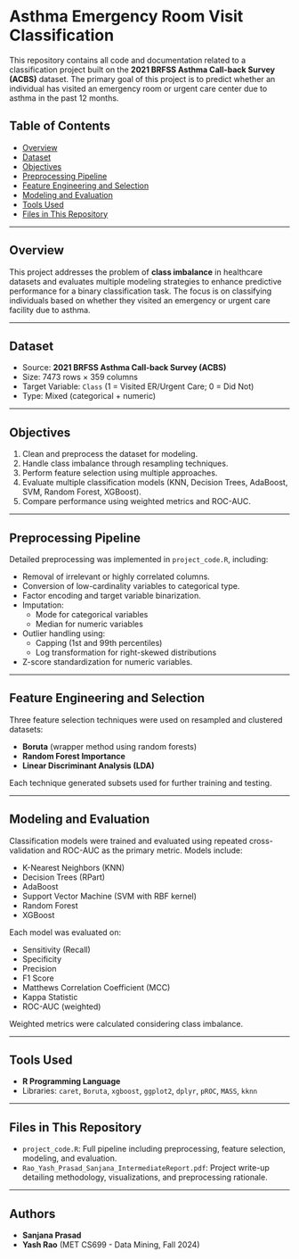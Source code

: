 # Asthma Emergency Room Visit Classification

This repository contains all code and documentation related to a classification project built on the **2021 BRFSS Asthma Call-back Survey (ACBS)** dataset. The primary goal of this project is to predict whether an individual has visited an emergency room or urgent care center due to asthma in the past 12 months.

## Table of Contents

- [Overview](#overview)
- [Dataset](#dataset)
- [Objectives](#objectives)
- [Preprocessing Pipeline](#preprocessing-pipeline)
- [Feature Engineering and Selection](#feature-engineering-and-selection)
- [Modeling and Evaluation](#modeling-and-evaluation)
- [Tools Used](#tools-used)
- [Files in This Repository](#files-in-this-repository)

---

## Overview

This project addresses the problem of **class imbalance** in healthcare datasets and evaluates multiple modeling strategies to enhance predictive performance for a binary classification task. The focus is on classifying individuals based on whether they visited an emergency or urgent care facility due to asthma.

---

## Dataset

- Source: **2021 BRFSS Asthma Call-back Survey (ACBS)**
- Size: 7473 rows × 359 columns
- Target Variable: `Class` (1 = Visited ER/Urgent Care; 0 = Did Not)
- Type: Mixed (categorical + numeric)

---

## Objectives

1. Clean and preprocess the dataset for modeling.
2. Handle class imbalance through resampling techniques.
3. Perform feature selection using multiple approaches.
4. Evaluate multiple classification models (KNN, Decision Trees, AdaBoost, SVM, Random Forest, XGBoost).
5. Compare performance using weighted metrics and ROC-AUC.

---

## Preprocessing Pipeline

Detailed preprocessing was implemented in `project_code.R`, including:

- Removal of irrelevant or highly correlated columns.
- Conversion of low-cardinality variables to categorical type.
- Factor encoding and target variable binarization.
- Imputation:
  - Mode for categorical variables
  - Median for numeric variables
- Outlier handling using:
  - Capping (1st and 99th percentiles)
  - Log transformation for right-skewed distributions
- Z-score standardization for numeric variables.


---

## Feature Engineering and Selection

Three feature selection techniques were used on resampled and clustered datasets:

- **Boruta** (wrapper method using random forests)
- **Random Forest Importance**
- **Linear Discriminant Analysis (LDA)**

Each technique generated subsets used for further training and testing.

---

## Modeling and Evaluation

Classification models were trained and evaluated using repeated cross-validation and ROC-AUC as the primary metric. Models include:

- K-Nearest Neighbors (KNN)
- Decision Trees (RPart)
- AdaBoost
- Support Vector Machine (SVM with RBF kernel)
- Random Forest
- XGBoost

Each model was evaluated on:
- Sensitivity (Recall)
- Specificity
- Precision
- F1 Score
- Matthews Correlation Coefficient (MCC)
- Kappa Statistic
- ROC-AUC (weighted)

Weighted metrics were calculated considering class imbalance.

---

## Tools Used

- **R Programming Language**
- Libraries: `caret`, `Boruta`, `xgboost`, `ggplot2`, `dplyr`, `pROC`, `MASS`, `kknn`

---

## Files in This Repository

- `project_code.R`: Full pipeline including preprocessing, feature selection, modeling, and evaluation.
- `Rao_Yash_Prasad_Sanjana_IntermediateReport.pdf`: Project write-up detailing methodology, visualizations, and preprocessing rationale.

---

## Authors

- **Sanjana Prasad** 
- **Yash Rao**
(MET CS699 - Data Mining, Fall 2024)

